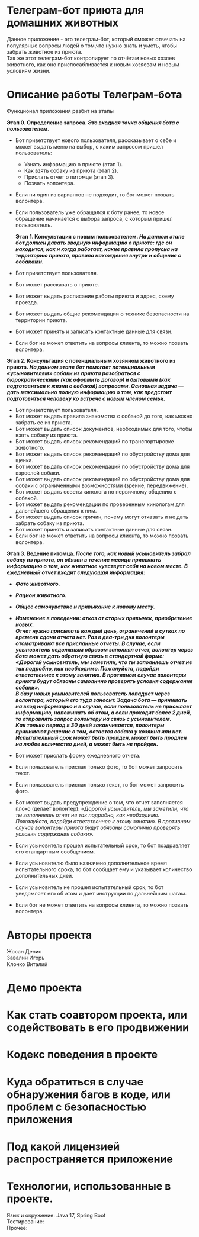 # Телеграм-бот приюта для домашних животных
Данное приложение - это телеграм-бот, который сможет отвечать на популярные вопросы людей о том,что
нужно знать и уметь, чтобы забрать животное из приюта.  
Так же этот телеграм-бот контролирует по отчётам новых хозяев животного, как оно приспосабливается
к новым хозяевам и новым условиям жизни.
# Описание работы Телеграм-бота
Функционал приложения разбит на этапы


**Этап 0. Определение запроса. *Это входная точка общения бота с пользователем***.
- Бот приветствует нового пользователя, рассказывает о себе и может выдать меню на выбор, с каким
запросом пришел пользователь:
    - Узнать информацию о приюте (этап 1).
    - Как взять собаку из приюта (этап 2).
    - Прислать отчет о питомце (этап 3).
    - Позвать волонтера.
- Если ни один из вариантов не подходит, то бот может позвать волонтера.
- Если пользователь уже обращался к боту ранее, то новое обращение начинается с выбора запроса, с
которым пришел пользователь.


  **Этап 1. Консультация с новым пользователем. *На данном этапе бот должен давать вводную информацию
  о приюте: где он находится, как и когда работает, какие правила пропуска на территорию приюта, правила
  нахождения внутри и общения с собаками.***
- Бот приветствует пользователя.
- Бот может рассказать о приюте.
- Бот может выдать расписание работы приюта и адрес, схему проезда.
- Бот может выдать общие рекомендации о технике безопасности на территории приюта.
- Бот может принять и записать контактные данные для связи.
- Если бот не может ответить на вопросы клиента, то можно позвать волонтера.

**Этап 2. Консультация с потенциальным хозяином животного из приюта. *На данном этапе бот помогает
потенциальным «усыновителям» собаки из приюта разобраться с бюрократическими (как оформить договор)
и бытовыми (как подготовиться к жизни с собакой) вопросами. Основная задача — дать максимально полную информацию о том, как предстоит подготовиться человеку ко
встрече с новым членом семьи.***
- Бот приветствует пользователя.
- Бот может выдать правила знакомства с собакой до того, как можно забрать ее из приюта.
- Бот может выдать список документов, необходимых для того, чтобы взять собаку из приюта.
- Бот может выдать список рекомендаций по транспортировке животного.
- Бот может выдать список рекомендаций по обустройству дома для щенка.
- Бот может выдать список рекомендаций по обустройству дома для взрослой собаки.
- Бот может выдать список рекомендаций по обустройству дома для собаки с ограниченными возможностями
(зрение, передвижение).
- Бот может выдать советы кинолога по первичному общению с собакой.
- Бот может выдать рекомендации по проверенным кинологам для дальнейшего обращения к ним.
- Бот может выдать список причин, почему могут отказать и не дать забрать собаку из приюта.
- Бот может принять и записать контактные данные для связи.
- Если бот не может ответить на вопросы клиента, то можно позвать волонтера.

**Этап 3. Ведение питомца. *После того, как новый усыновитель забрал собаку из приюта, он обязан
в течение месяца присылать информацию о том, как животное чувствует себя на новом месте. В ежедневный
отчет входит следующая информация:***
- ***Фото животного.***
- ***Рацион животного.***
- ***Общее самочувствие и привыкание к новому месту.***
- ***Изменение в поведении: отказ от старых привычек, приобретение новых.***  
***Отчет нужно присылать каждый день, ограничений в сутках по времени сдачи отчета нет. Раз в два-три дня
волонтеры отсматривают все присланные отчеты. В случае, если усыновитель недолжным образом заполнял
отчет, волонтер через бота может дать обратную связь в стандартной форме:  
«Дорогой усыновитель, мы заметили, что ты заполняешь отчет не так подробно, как необходимо. Пожалуйста,
подойди ответственнее к этому занятию. В противном случае волонтеры приюта будут обязаны самолично
проверять условия
содержания собаки».***  
***В базу новых усыновителей пользователь попадает через волонтера, который его туда заносит. Задача
бота — принимать на вход информацию и в случае, если пользователь не присылает информацию, напоминать
об этом, а если проходит более 2 дней, то отправлять запрос волонтеру на связь с усыновителем.***  
***Как только период в 30 дней заканчивается, волонтеры принимают решение о том, остается собака
у хозяина или нет. Испытательный срок может быть пройден, может быть продлен на любое количество дней,
а может быть не пройден.***


- Бот может прислать форму ежедневного отчета.
- Если пользователь прислал только фото, то бот может запросить текст.
- Если пользователь прислал только текст, то бот может запросить фото.
- Бот может выдать предупреждение о том, что отчет заполняется плохо (делает волонтер):
  «*Дорогой усыновитель, мы заметили, что ты заполняешь отчет не так подробно, как необходимо. Пожалуйста, подойди ответственнее к этому занятию. В противном случае волонтеры приюта будут обязаны самолично проверять условия содержания собаки».*
- Если усыновитель прошел испытательный срок, то бот поздравляет его стандартным сообщением.
- Если усыновителю было назначено дополнительное время испытательного срока, то бот сообщает ему и указывает количество дополнительных дней.
- Если усыновитель не прошел испытательный срок, то бот уведомляет его об этом и дает инструкции по дальнейшим шагам.
- Если бот не может ответить на вопросы клиента, то можно позвать волонтера.
# Авторы проекта
Жосан Денис  
Завалин Игорь  
Клочко Виталий
# Демо проекта
# Как стать соавтором проекта, или содействовать в его продвижении
# Кодекс поведения в проекте
# Куда обратиться в случае обнаружения багов в коде, или проблем с безопасностью приложения
# Под какой лицензией распространяется приложение

# Технологии, использованные в проекте.
Язык и окружение: Java 17, Spring Boot  
Тестирование:   
Прочее: 